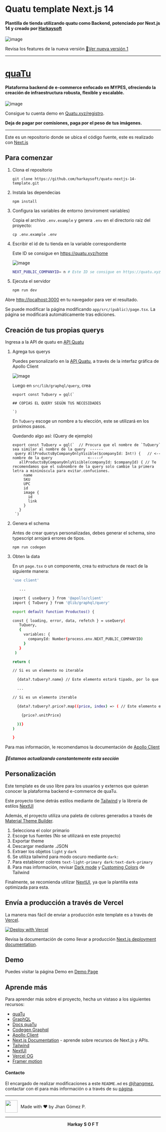 # Quatu template Next.js 14

#### Plantilla de tienda utilizando quatu como Backend, potenciado por Next.js 14 y creado por [Harkaysoft](https://harkaysoft.vercel.app)

![image](https://utfs.io/f/1129fff5-3911-43bf-8ad1-d698d7b19377-yu1e21.png)

Revisa los features de la nueva versión [🚀Ver nueva versión 1](https://github.com/harkaysoft/quatu-nextjs-14-template/releases/tag/v1)

---

# [quaTu](https://www.quatu.xyz)

#### Plataforma backend de e-commerce enfocado en MYPES, ofreciendo la creación de infraestructura robusta, flexible y escalable.

![image](https://github.com/user-attachments/assets/467695a0-b63e-4edc-81c2-ca10405d91b7)

Consigue tu cuenta demo en [Quatu.xyz/registro](https://www.quatu.xyz/registro).

<strong>Deja de pagar por comisiones, paga por el peso de tus imágenes.</strong>

---

Este es un repositorio donde se ubica el código fuente, este es realizado con [Next.js](https://nextjs.org/)

## Para comenzar

1. Clona el repositorio
  
   ```
   git clone https://github.com/harkaysoft/quatu-nextjs-14-template.git
   ```

2. Instala las dependecias

   ```
   npm install
   ```
   
4. Configura las variables de entorno (enviroment variables)

   Copia el archivo `.env.example` y genera `.env` en el directorio raíz del proyecto:
  
   ```
   cp .env.example .env
   ```
5. Escribir el id de tu tienda en la variable correspondiente

   Este ID se consigue en https://quatu.xyz/home

   ![image](https://github.com/user-attachments/assets/8c9766db-65b0-4bd7-a671-2f2a56d6d4ad)

    ```bash
    NEXT_PUBLIC_COMPANYID= n # Este ID se consigue en https://quatu.xyz/home
    ```
     
6. Ejecuta el servidor

    ```bash
    npm run dev
    ```

Abre [http://localhost:3000](http://localhost:3000) en tu navegador para ver el resultado.

Se puede modificar la página modificando `app/src/(public)/page.tsx`. La página se modificará automáticamente tras ediciones.

## Creación de tus propias querys

Ingresa a la API de quatu en [API Quatu](https://api.quatu.xyz)

1. Agrega tus querys

   Puedes personalizarlo en la [API Quatu](https://api.quatu.xyz), a través de la interfaz gráfica de Apollo Client

   ![image](https://github.com/user-attachments/assets/2c7b6310-e22d-4956-83ab-ed55aeb36b0c)

   Luego en `src/lib/graphql/query`, crea

   ```
   export const TuQuery = gql(`

   ## COPIAS EL QUERY SEGÚN TUS NECESIDADES
   
   `)
   ```

   En `TuQuery` escoge un nombre a tu elección, este se utilizará en los próximos pasos.

   Quedando algo así: (Query de ejemplo)
   
   ```
   export const TuQuery = gql(`  // Procura que el nombre de `TuQuery` sea similar al nombre de la query  ------
    query AllProductsByCompanyOnlyVisible($companyId: Int!) {   // <-- nombre de la query                <-----┘
      allProductsByCompanyOnlyVisible(companyId: $companyId) { // Te recomendamos que el subnombre de la query solo cambie la primera letra a mininúscula para evitar.confuciones.
        name
        SKU
        UPC
        id
        image {
          id
          link
        }
      }
    `)
    ```

2. Genera el schema

   Antes de crear querys personalizadas, debes generar el schema, sino typescript arrojará errores de tipos.

   ```
   npm run codegen
   ```
3. Obten la data

   En un `page.tsx` o un componente, crea tu estructura de react de la siguiente manera:
   
   ```bash
   'use client'
   
      ...

   import { useQuery } from '@apollo/client'
   import { TuQuery } from '@lib/graphql/query'
   
   export default function Productos() {
   
   const { loading, error, data, refetch } = useQuery(
      TuQuery,
      {
        variables: {
          companyId: Number(process.env.NEXT_PUBLIC_COMPANYID)
        }
      }
    )

   return (

   // Si es un elemento no iterable

     {data?.tuQuery?.name} // Este elemento estará tipado, por lo que te recomendamos seguir las sugerencias de typescript
   
     ...
   
   // Si es un elemento iterable

     {data?.tuQuery?.price?.map((price, index) => ( // Este elemento estará tipado, por lo que te recomendamos seguir las sugerencias de typescript

       {price?.unitPrice}
   
     ))}
   )
   
   }
   ```

Para mas información, le recomendamos la documentación de [Apollo Client](https://www.apollographql.com/docs/react/)

##### 🚀Estamos actualizando constantemente esta sección

## Personalización

Este template es de uso libre para los usuarios y externos que quieran conocer la plataforma backend e-commerce de quaTu.

Este proyecto tiene detrás estilos mediante de [Tailwind](https://tailwindcss.com/docs/installation) y la libreria de  estilos [NextUI](https://nextui.org/docs/guide/introduction)

Además, el proyecto utiliza una paleta de colores generados a través de [Material Theme Builder](https://material-foundation.github.io/material-theme-builder/).

1. Selecciona el color primario
2. Escoge tus fuentes (No se utilizará en este proyecto)
3. Exportar theme
4. Descargar mediante .JSON
5. Extraer los objetos `light` y `dark`
6. Se utiliza tailwind para modo oscuro mediante `dark:`
7. Para establecer colores `text-light-primary dark:text-dark-primary`
8. Para mas información, revisar [Dark mode](https://tailwindcss.com/docs/dark-mode) y [Customing Colors](https://tailwindcss.com/docs/customizing-colors) de Tailwind

Finalmente, se recomienda utilizar [NextUI](https://nextui.org/docs/guide/introduction), ya que la plantilla esta optimizada para esta.


## Envía a producción a través de Vercel

La manera mas fácil de enviar a producción este template es a través de [Vercel](https://vercel.com/new?utm_medium=default-template&filter=next.js&utm_source=create-next-app&utm_campaign=create-next-app-readme).

[![Deploy with Vercel](https://vercel.com/button)](https://vercel.com/new/clone?repository-url=https%3A%2F%2Fgithub.com%2Fharkaysoft%2Fquatu-nextjs-14-template&env=NEXT_PUBLIC_COMPANYID&envDescription=Este%20ID%20se%20consigue%20en%20https%3A%2F%2Fquatu.xyz%2Fhome&envLink=https%3A%2F%2Fquatu.xyz%2Fhome&demo-title=quatu-nextjs-14-template&demo-description=Plantilla%20de%20tienda%20utilizando%20quatu%20como%20Backend%2C%20potenciado%20por%20Next.js&demo-url=https%3A%2F%2Ftemplate-quatu.vercel.app&demo-image=https%3A%2F%2Futfs.io%2Ff%2F1129fff5-3911-43bf-8ad1-d698d7b19377-yu1e21.png)

Revisa la documentación de como llevar a producción [Next.js deployment documentation](https://nextjs.org/docs/deployment).

## Demo

Puedes visitar la página Demo en [Demo Page](https://template-quatu.vercel.app)

## Aprende más

Para aprender más sobre el proyecto, hecha un vistaso a los siguientes recursos:

- [quaTu](https://www.quatu.xyz)
- [GraphQL](https://graphql.org/learn/)
- [Docs quaTu](https://docs.quatu.xyz)
- [Codegen Graphql](https://the-guild.dev/graphql/codegen/docs/getting-started)
- [Apollo Client](https://www.apollographql.com/docs/react/)
- [Next.js Documentation](https://nextjs.org/docs) - aprende sobre recursos de Next.js y APIs.
- [Tailwind](https://tailwindcss.com/docs/installation)
- [NextUI](https://nextui.org/docs/guide/introduction)
- [Vercel OG](https://nextjs.org/docs/app/api-reference/file-conventions/metadata/opengraph-image)
- [Framer motion](https://www.framer.com/motion/)

#### Contacto

El encargado de realizar modificaciones a este `README.md` es [@jhangmez](https://github.com/jhangmez), contactar con él para más información o a través de su [página](https://www.jhangmez.xyz).

---

<div style="display: flex; align-items: center; height: fit-content;">
  <img src="https://avatars.githubusercontent.com/u/60937214?v=4" width="40" style="margin-right: 10px;"/>
  <span>Made with ❤️ by Jhan Gómez P.</span>
</div>

---

<div align="center">
  <strong>Harkay</strong>
  <strong> S O F T</strong>
</div>
